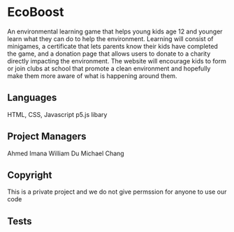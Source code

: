 # EcoBoost

An environmental learning game that helps young kids age 12 and younger learn what they can do to help the environment. 
Learning will consist of minigames, a certificate that lets parents know their kids have completed the game, and a donation page 
that allows users to donate to a charity directly impacting the environment. The website will encourage kids to form or join 
clubs at school that promote a clean environment and hopefully make them more aware of what is happening around them. 

## Languages 
HTML, CSS, Javascript 
p5.js libary 

## Project Managers 
Ahmed Imana 
William Du 
Michael Chang 

## Copyright 
This is a private project and we do not give permssion for anyone to use our code 

## Tests 






